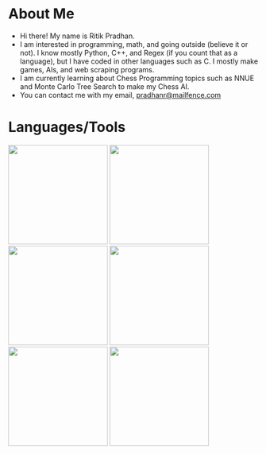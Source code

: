 # About Me
* Hi there! My name is Ritik Pradhan.
* I am interested in programming, math, and going outside (believe it or not). I know mostly Python, C++, and Regex (if you count that as a language), but I have coded in other languages such as C. I mostly make games, AIs, and web scraping programs.
* I am currently learning about Chess Programming topics such as NNUE and Monte Carlo Tree Search to make my Chess AI.
* You can contact me with my email, pradhanr@mailfence.com

# Languages/Tools
<div>
<img width="200px" src="https://cdn.jsdelivr.net/gh/devicons/devicon@latest/icons/python/python-original.svg" />
<img width="200px" src="https://cdn.jsdelivr.net/gh/devicons/devicon@latest/icons/cplusplus/cplusplus-original.svg" />
<img width="200px" src="https://cdn.jsdelivr.net/gh/devicons/devicon@latest/icons/c/c-original.svg" />
<img width="200px" src="https://cdn.jsdelivr.net/gh/devicons/devicon@latest/icons/linux/linux-original.svg" />
<img width="200px" src="https://cdn.jsdelivr.net/gh/devicons/devicon@latest/icons/pytorch/pytorch-original.svg" />
<img width="200px" src="https://cdn.jsdelivr.net/gh/devicons/devicon@latest/icons/pandas/pandas-original-wordmark.svg" />
</div>
